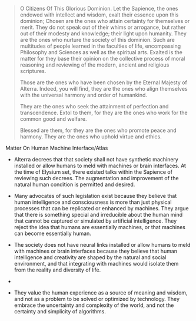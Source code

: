 > O Citizens Of This Glorious Dominion. Let the Sapience, the ones endowed with intellect and wisdom, exalt their essence upon this dominion; Chosen are the ones who attain certainty for themselves or merit. They do not speak out of their whims or arrogance, but rather out of their modesty and knowledge; their light upon humanity. They are the ones who nurture the society of this dominion. Such are multitudes of people learned in the faculties of life, encompassing Philosophy and Sciences as well as the spiritual arts. Exalted is the matter for they base their opinion on the collective process of moral reasoning and reviewing of the modern, ancient and religious scriptures. 
> 
> Those are the ones who have been chosen by the Eternal Majesty of Alterra. Indeed, you will find, they are the ones who align themselves with the universal harmony and order of humankind. 
> 
> They are the ones who seek the attainment of perfection and transcendence. Extol to them, for they are the ones who work for the common good and welfare. 
> 
> Blessed are them, for they are the ones who promote peace and harmony. They are the ones who uphold virtue and ethics.

Matter On Human Machine Interface/Atlas

- Alterra decrees that that society shall not have synthetic machinery installed or allow humans to meld with machines or brain interfaces. At the time of Elysium set, there existed talks within the Sapience of reviewing such decrees. The augmentation and improvement of the natural human condition is permitted and desired.

- Many advocates of such legislation exist because they believe that human intelligence and consciousness is more than just physical processes that can be replicated or enhanced by machines. They argue that there is something special and irreducible about the human mind that cannot be captured or simulated by artificial intelligence. They reject the idea that humans are essentially machines, or that machines can become essentially human.

- The society does not have neural links installed or allow humans to meld with machines or brain interfaces because they believe that human intelligence and creativity are shaped by the natural and social environment, and that integrating with machines would isolate them from the reality and diversity of life. 
-
- They value the human experience as a source of meaning and wisdom, and not as a problem to be solved or optimized by technology. They embrace the uncertainty and complexity of the world, and not the certainty and simplicity of algorithms.
